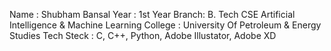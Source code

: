Name : Shubham Bansal
Year : 1st Year
Branch: B. Tech CSE Artificial Intelligence & Machine Learning
College : University Of Petroleum & Energy Studies
Tech Steck : C, C++, Python, Adobe Illustator, Adobe XD
